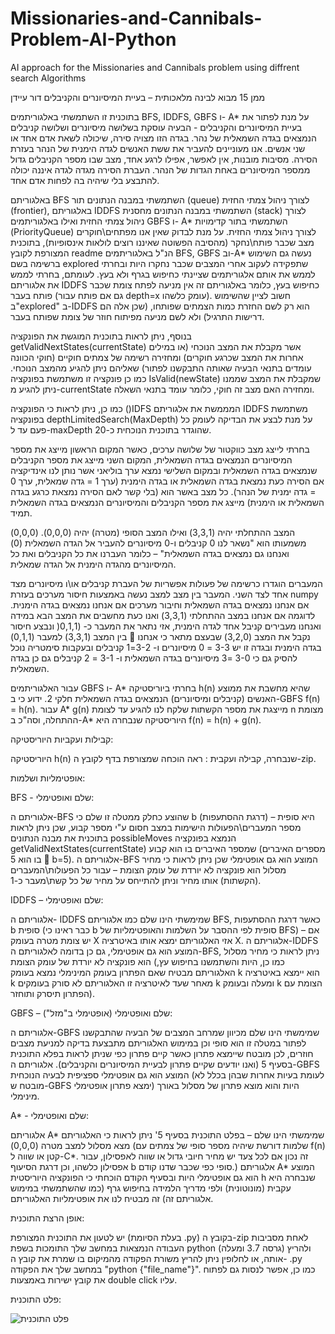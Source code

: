 # Missionaries-and-Cannibals-Problem-AI-Python
AI approach for the Missionaries and Cannibals problem using diffrent search Algorithms 

ממן 15 מבוא לבינה מלאכותית – בעיית המיסיונרים והקניבלים
דור עיידן

בתוכנית זו השתמשתי באלגוריתמים BFS, IDDFS, GBFS ו- A* על מנת לפתור את בעיית המיסיונרים והקניבלים - הבעיה עוסקת בשלושה מיסיונרים ושלושה קניבלים הנמצאים בגדה השמאלית של נהר. בגדה הזו מצויה סירה, שיכולה לשאת אדם אחד או שני אנשים. אנו מעוניינים להעביר את ששת האנשים לגדה הימנית של הנהר בעזרת הסירה. מסיבות מובנות, אין לאפשר, אפילו לרגע אחד, מצב שבו מספר הקניבלים גדול ממספר המיסיונרים באחת הגדות של הנהר. העברת הסירה מגדה לגדה איננה יכולה להתבצע בלי שיהיה בה לפחות אדם אחד.

באלגוריתם BFS השתמשתי במבנה הנתונים תור (queue) לצורך ניהול צמתי החזית (frontier), באלגוריתם IDDFS השתמשתי במבנה הנתונים מחסנית (stack) לצורך ניהול צמתי החזית ואילו באלגוריתמים GBFS ו-  A* השתמשתי בתור קדימויות (PriorityQueue) לצורך ניהול צמתי החזית. על מנת לבדוק שאין אנו מפתחים\חוקרים מצב שכבר פותח\נחקר (מהסיבה הפשוטה שאיננו רוצים לולאות אינסופיות), בתוכנית המצורפת לקובץ readme הנ"ל באלגוריתמים BFS, GBFS וב-A*  נעשה גם השימוש ברשימה בשם explored שתפקידה לעקוב אחרי המצבים שכבר נחקרו היות ובחרתי לממש את אותם אלגוריתמים שציינתי כחיפוש בגרף ולא בעץ. לעומתם, בחרתי לממש את אלגוריתם IDDFS כחיפוש בעץ, כלומר באלגוריתם זה אין מניעה לפתח צומת שכבר פותח בעבר (גם אם פותח עבור depth=x עומק כלשהו). חשוב לציין שהשימוש ב"explored" ב-IDDFS הוא רק לשם החזרת כמות הצמתים שפותחו, (שכן אלה הם דרישות התרגיל) ולא לשם מניעה מפיתוח חוזר של צומת שפותח בעבר.

בנוסף, ניתן לראות בתוכנית המוגשת את הפונקציה getValidNextStates(currentState) אשר מקבלת את המצב הנוכחי (או במילים אחרות את המצב שכרגע חוקרים) ומחזירה רשימה של צמתים חוקיים (חוקי הכוונה עומדים בתנאי הבעיה שאותה התבקשנו לפתור) שאליהם ניתן להגיע מהמצב הנוכחי. כמו כן  פונקציה זו משתמשת בפונקציה IsValid(newState)  שמקבלת את המצב שממנו ניתן להגיע מ-currentState ומחזירה האם מצב זה חוקי, כלומר עומד בתנאי השאלה.

כמו כן, ניתן לראות כי הפונקציה ()IDFS המממשת את אלגוריתם IDDFS משתמשת בפונקציה depthLimitedSearch(MaxDepth) על מנת לבצע את הבדיקה לעומק כל פעם עד ל-maxDepth שהוגדר בתוכנית הנוכחית כ-20.


בחרתי לייצג מצב כווקטור של שלושה ערכים, כאשר המקום הראשון מייצג את מספר המיסיונרים  הנמצאים בגדה השמאלית, המקום השני מייצג את מספר הקניבלים שנמצאים בגדה השמאלית ובמקום השלישי נמצא ערך בוליאני אשר נותן לנו אינדיקציה אם הסירה כעת נמצאת בגדה השמאלית או בגדה הימנית (ערך 1 = גדה שמאלית, ערך 0 = גדה ימנית של הנהר). כל מצב באשר הוא (בלי קשר לאם הסירה נמצאת כרגע בגדה השמאלית או הימנית) מייצג את מספר הקניבלים והמיסיונרים הנמצאים בגדה השמאלית תמיד.

המצב ההתחלתי יהיה (3,3,1) ואילו המצב הסופי (מטרה) יהיה (0,0,0). (0,0,0) משמעותו הוא "נשאר לנו 0 קניבלים ו-0 מיסיונרים להעביר אל הגדה השמאלית (0) ואנחנו גם נמצאים בגדה השמאלית" – כלומר העברנו את כל הקניבלים ואת כל המיסיונרים מהגדה הימנית אל הגדה שמאלית.

המעברים הוגדרו כרשימה של פעולות אפשריות של העברת קניבלים או\ו מיסיונרים מצד אחד לצד השני. המעבר בין מצב למצב נעשה באמצעות חיסור מערכים בעזרת numpy אם אנחנו נמצאים בגדה השמאלית וחיבור מערכים אם אנחנו נמצאים בגדה הימנית. לדוגמה אם אנחנו במצב ההתחלתי (3,3,1) ואנו כעת מחשבים את המצב הבא במידה ואנחנו מעבירים קניבל אחד לגדה הימנית, אזי נתאר את המעבר כ- (0,1,1( ונבצע חיסור בין המצב (3,3,1) למעבר (0,1,1)  נקבל את המצב (3,2,0) שבעצם מתאר כי אנחנו בגדה הימנית ובגדה זו יש 3-3 = 0 מיסיונרים ו- 3-2=1 קניבלים ובעקבות סימטריה נוכל להסיק גם כי 3-0 =3 מיסיונרים בגדה השמאלית ו- 3-1 = 2 קניבלים גם כן בגדה השמאלית.

עבור האלגוריתמים GBFS  ו- A* בחרתי ביוריסטיקה h(n) שהיא מחשבת את ממוצע האנשים (קניבלים ומיסיונרים) הנמצאים בגדה השמאלית חלקי 2. ידוע כי ב-GBFS f(n) = h(n). עבור A*  g(n) מייצגת את מספר הקשתות שלקח לנו להגיע עד לצומת n מצומת ההתחלה, וסה"כ ב-A* היוריסטיקה שנבחרה היא f(n) = h(n) + g(n).

קבילות ועקביות היוריסטיקה:

היוריסטיקה h(n) שנבחרה, קבילה ועקבית : ראה הוכחה שמצורפת בדף לקובץ ה-zip.



אופטימליות ושלמות:

BFS  - שלם ואופטימלי:

אלגוריתם ה-BFS שהוצע כחלק ממטלה זו שלם כי b (דרגת ההסתעפות) היא סופית – מספר המעברים\הפעולות הישימות במצב חסום ע"י מספר קבוע, שכן ניתן לראות בתוכנית את מבנה הנתונים possibleMoves הנמצא בפונקציה getValidNextStates(currentState) שמספר האיברים בו הוא קבוע (מספרים האיברים בו הוא 5  b=5). אלגוריתם ה-BFS המוצע הוא גם אופטימלי שכן ניתן לראות כי מחיר מסלול הוא פונקציה לא יורדת של עומק הצומת – עבור כל הפעולות\המעברים (הקשתות) אותו מחיר וניתן להתייחס על מחיר של כל קשת\מעבר כ-1.

IDDFS – שלם ואופטימלי:

אלגוריתם  ה- IDDFS שמימשתי הינו שלם כמו אלגוריתם BFS, כאשר דרגת ההסתעפות b סופית (כבר ראינו כי b סופית לפי ההסבר על השלמות והאופטימליות של BFS) – אם יש צומת מטרה בעומק X אזי האלגוריתם ימצא אותו באיטרציה X. אלגוריתם ה-IDDFS המוצע הוא גם אופטימלי, גם כן בדומה לאלגוריתם ה-BFS, ניתן לראות כי מחיר מסלול הוא פונקציה לא יורדת של עומק הצומת (כמו כן, היות והשתמשנו בחיפוש עץ, האלגוריתם מבטיח שאם הפתרון בעומק המינימלי נמצא בעומק k הוא יימצא באיטרציה k מאחר שעד לאיטרציה זו האלגוריתם לא סורק בעומקים k ומעלה ובעומק k הצומת עם הפתרון תיסרק ותוחזר). 




GBFS – שלם ואופטימלי (אופטימלי ב"מזל"):

אלגוריתם ה-GBFS שמימשתי הינו שלם מכיוון שמרחב המצבים של הבעיה שהתבקשנו לפתור במטלה זו הוא סופי וכן במימוש האלגוריתם מתבצעת בדיקה למניעת מצבים חוזרים, לכן מובטח שיימצא פתרון כאשר קיים פתרון כפי שניתן לראות בפלא התוכנית בסעיף 5 (ואנו יודעים שקיים פתרון לבעיית המיסיונרים והקניבלים). אלגוריתם ה-GBFS המוצע הוא גם אופטימלי ספציפית לבעיה הנוכחית (לעומת בעיות אחרות שבהן בכלל לא מובטח ש-GBFS ימצא פתרון אופטימלי) היות והוא מוצא פתרון של מסלול באורך מינימלי.

 

A* - שלם ואופטימלי:

אלגוריתם A* שמימשתי הינו שלם – בפלט התוכנית בסעיף 5' ניתן לראות כי האלגוריתם מצא מסלול למצב מטרה (0,0,0) (שלמות דורשת שיהיה מספר סופי של צמתים עם f(n) קטן או שווה ל-C*. זה נכון אם לכל צעד יש מחיר חיובי גדול או שווה לאפסילון, עבור אפסילון כלשהו, וכן דרגת הסיעוף b סופי כפי שכבר שדנו קודם.) אלגוריתם A* המוצע הוא גם אופטימלי היות ובסעיף הקודם הוכחתי כי הפונקציה היוריסטית h שנבחרה היא עקבית (מונוטונית) ולפי מדריך הלמידה בחיפוש גרף (כמו שהשתמשתי במימוש אלגוריתם זה) זה מבטיח לנו את אופטימליות האלגוריתם.




אופן הרצת התוכנית: 

יש לטעון את התוכנית המצורפת (בעלת הסיומת .py) בקובץ ה-zip לאחת מסביבות העבודה הנמצאות במחשב שלך התומכות בשפת python (גרסה 3.7 ומעלה) ולהריץ אותה, או לחלופין ניתן להריץ משורת הפקודה מהמיקום בו שמרת את קובץ ה- .py  במחשב שלך את הפקודה "python {"file_name"}". כמו כן, אפשר לנסות גם לפתוח את קובץ ישירות באמצעות double click עליו.



  פלט התוכנית:
  
	

![פלט התוכנית](https://github.com/dor2602/Missionaries-and-Cannibals-Problem-AI-Python/assets/80360729/3e6ef9fc-d328-4895-8b43-7f29d96e8775)






